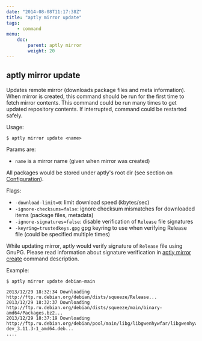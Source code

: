 ```yaml
---
date: "2014-08-08T11:17:38Z"
title: "aptly mirror update"
tags:
    - command
menu:
    doc:
        parent: aptly mirror
        weight: 20
---
```


aptly mirror update
-------------------

Updates remote mirror (downloads package files and meta information).
When mirror is created, this command should be run for the first time to
fetch mirror contents. This command could be run many times to get
updated repository contents. If interrupted, command could be restarted
safely.

Usage:

    $ aptly mirror update <name>

Params are:

-   `name` is a mirror name (given when mirror was created)

All packages would be stored under aptly's root dir (see section on
[Configuration](/doc/configuration)).

Flags:

-   `-download-limit=0`: limit download speed (kbytes/sec)
-   `-ignore-checksums=false`: ignore checksum mismatches for downloaded
    items (package files, metadata)
-   `-ignore-signatures=false`: disable verification of `Release` file
    signatures
-   `-keyring=trustedkeys.gpg` gpg keyring to use when verifying Release
    file (could be specified multiple times)

While updating mirror, aptly would verify signature of `Release` file
using GnuPG. Please read information about signature verification in
[aptly mirror create](/doc/aptly/mirror/create) command description.

Example:

    $ aptly mirror update debian-main

    2013/12/29 18:32:34 Downloading http://ftp.ru.debian.org/debian/dists/squeeze/Release...
    2013/12/29 18:32:37 Downloading http://ftp.ru.debian.org/debian/dists/squeeze/main/binary-amd64/Packages.bz2...
    2013/12/29 18:37:19 Downloading http://ftp.ru.debian.org/debian/pool/main/libg/libgwenhywfar/libgwenhywfar47-dev_3.11.3-1_amd64.deb...
    ....

